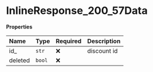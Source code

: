 # InlineResponse_200_57Data

**Properties**

| Name    | Type   | Required | Description |
| :------ | :----- | :------- | :---------- |
| id\_    | `str`  | ❌       | discount id |
| deleted | `bool` | ❌       |             |
